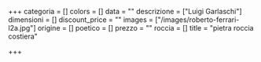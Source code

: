 +++
categoria = []
colors = []
data = ""
descrizione = ["Luigi Garlaschi"]
dimensioni = []
discount_price = ""
images = ["/images/roberto-ferrari-l2a.jpg"]
origine = []
poetico = []
prezzo = ""
roccia = []
title = "pietra roccia costiera"

+++
